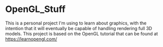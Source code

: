 # OpenGL_Stuff

This is a personal project I'm using to learn about graphics, with the intention that it will eventually be capable of handling rendering full 3D models. This project is based on the OpenGL tutorial that can be found at https://learnopengl.com/
